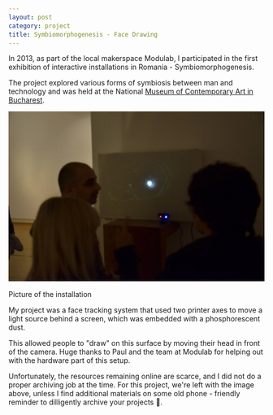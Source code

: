 ```yaml
---
layout: post
category: project
title: Symbiomorphogenesis - Face Drawing
---
```


In 2013, as part of the local makerspace Modulab, I participated in the first exhibition of interactive installations in Romania - Symbiomorphogenesis. 

The project explored various forms of symbiosis between man and technology and was held at the National [Museum of Contemporary Art in Bucharest](https://www.mnac.ro/).

![Picture of the installation](/assets/img/modulab.jpg)
<div class="caption">Picture of the installation</div>

My project was a face tracking system that used two printer axes to move a light source behind a screen, which was embedded with a phosphorescent dust. 

This allowed people to "draw" on this surface by moving their head in front of the camera. Huge thanks to Paul and the team at Modulab for helping out with the hardware part of this setup.

Unfortunately, the resources remaining online are scarce, and I did not do a proper archiving job at the time. For this project, we're left with the image above, unless I find additional materials on some old phone - friendly reminder to dilligently archive your projects 💾.